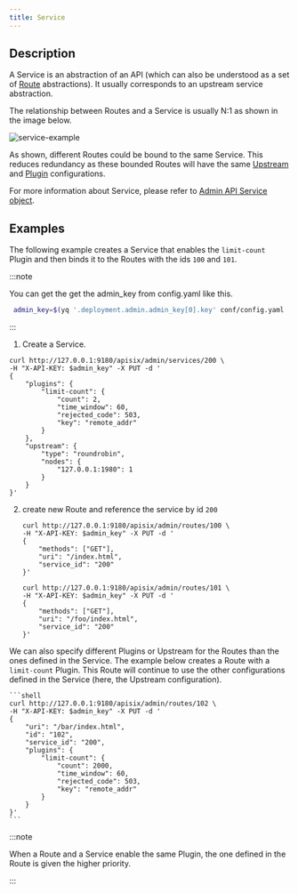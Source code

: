 ```yaml
---
title: Service
---
```


<!--
#
# Licensed to the Apache Software Foundation (ASF) under one or more
# contributor license agreements.  See the NOTICE file distributed with
# this work for additional information regarding copyright ownership.
# The ASF licenses this file to You under the Apache License, Version 2.0
# (the "License"); you may not use this file except in compliance with
# the License.  You may obtain a copy of the License at
#
#     http://www.apache.org/licenses/LICENSE-2.0
#
# Unless required by applicable law or agreed to in writing, software
# distributed under the License is distributed on an "AS IS" BASIS,
# WITHOUT WARRANTIES OR CONDITIONS OF ANY KIND, either express or implied.
# See the License for the specific language governing permissions and
# limitations under the License.
#
-->

## Description

A Service is an abstraction of an API (which can also be understood as a set of [Route](./route.md) abstractions). It usually corresponds to an upstream service abstraction.

The relationship between Routes and a Service is usually N:1 as shown in the image below.

![service-example](../../../assets/images/service-example.png)

As shown, different Routes could be bound to the same Service. This reduces redundancy as these bounded Routes will have the same [Upstream](./upstream.md) and [Plugin](./plugin.md) configurations.

For more information about Service, please refer to [Admin API Service object](../admin-api.md#service).

## Examples

The following example creates a Service that enables the `limit-count` Plugin and then binds it to the Routes with the ids `100` and `101`.

:::note

You can get the get the admin_key from config.yaml like this.

```bash
 admin_key=$(yq '.deployment.admin.admin_key[0].key' conf/config.yaml | sed 's/"//g')
```

:::

1. Create a Service.

```shell
curl http://127.0.0.1:9180/apisix/admin/services/200 \
-H "X-API-KEY: $admin_key" -X PUT -d '
{
    "plugins": {
        "limit-count": {
            "count": 2,
            "time_window": 60,
            "rejected_code": 503,
            "key": "remote_addr"
        }
    },
    "upstream": {
        "type": "roundrobin",
        "nodes": {
            "127.0.0.1:1980": 1
        }
    }
}'
```

2. create new Route and reference the service by id `200`

    ```shell
    curl http://127.0.0.1:9180/apisix/admin/routes/100 \
    -H "X-API-KEY: $admin_key" -X PUT -d '
    {
        "methods": ["GET"],
        "uri": "/index.html",
        "service_id": "200"
    }'
    ```

    ```shell
    curl http://127.0.0.1:9180/apisix/admin/routes/101 \
    -H "X-API-KEY: $admin_key" -X PUT -d '
    {
        "methods": ["GET"],
        "uri": "/foo/index.html",
        "service_id": "200"
    }'
    ```

We can also specify different Plugins or Upstream for the Routes than the ones defined in the Service. The example below creates a Route with a `limit-count` Plugin. This Route will continue to use the other configurations defined in the Service (here, the Upstream configuration).

    ```shell
    curl http://127.0.0.1:9180/apisix/admin/routes/102 \
    -H "X-API-KEY: $admin_key" -X PUT -d '
    {
        "uri": "/bar/index.html",
        "id": "102",
        "service_id": "200",
        "plugins": {
            "limit-count": {
                "count": 2000,
                "time_window": 60,
                "rejected_code": 503,
                "key": "remote_addr"
            }
        }
    }'
    ```

:::note

When a Route and a Service enable the same Plugin, the one defined in the Route is given the higher priority.

:::
